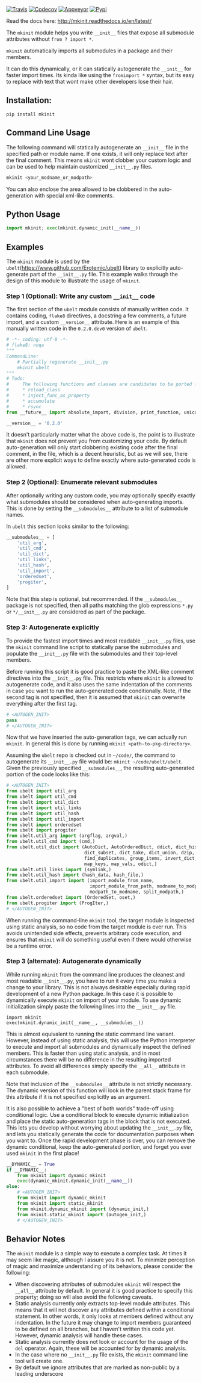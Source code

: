 [![Travis](https://img.shields.io/travis/Erotemic/mkinit/master.svg?label=Travis%20CI)](https://travis-ci.org/Erotemic/mkinit)
[![Codecov](https://codecov.io/github/Erotemic/mkinit/badge.svg?branch=master&service=github)](https://codecov.io/github/Erotemic/mkinit?branch=master)
[![Appveyor](https://ci.appveyor.com/api/projects/status/github/Erotemic/mkinit?svg=True)](https://ci.appveyor.com/project/Erotemic/mkinit/branch/master)
[![Pypi](https://img.shields.io/pypi/v/mkinit.svg)](https://pypi.python.org/pypi/mkinit)


Read the docs here: http://mkinit.readthedocs.io/en/latest/

The `mkinit` module helps you write `__init__` files that expose all submodule
attributes without `from ? import *`.

`mkinit` automatically imports all submodules in a package and their members.

It can do this dynamically, or it can statically autogenerate the `__init__`
for faster import times. Its kinda like using the `fromimport *` syntax, but
its easy to replace with text that wont make other developers lose their hair.

## Installation:

```
pip install mkinit
```

## Command Line Usage

The following command will statically autogenerate an `__init__` file in the
specified path or module name. If one exists, it will only replace text after
the final comment. This means `mkinit` wont clobber your custom logic and can
be used to help maintain customized `__init__.py` files.

```bash
mkinit <your_modname_or_modpath>
```

You can also enclose the area allowed to be clobbered in the auto-generation
with special xml-like comments.


## Python Usage
```python
import mkinit; exec(mkinit.dynamic_init(__name__))
```


## Examples

The `mkinit` module is used by the
`ubelt`(https://www.github.com/Erotemic/ubelt) library to explicitly
auto-generate part of the `__init__.py` file. This example walks through the
design of this module to illustrate the usage of `mkinit`.

### Step 1 (Optional): Write any custom `__init__` code

The first section of the `ubelt` module consists of manually written code. It
contains coding, `flake8` directives, a docstring a few comments, a future
import, and a custom `__version__` attribute. Here is an example of this
manually written code in the `0.2.0.dev0` version of `ubelt`.

```python
# -*- coding: utf-8 -*-
# flake8: noqa
"""
CommandLine:
    # Partially regenerate __init__.py
    mkinit ubelt
"""
# Todo:
#     The following functions and classes are candidates to be ported from utool:
#     * reload_class
#     * inject_func_as_property
#     * accumulate
#     * rsync
from __future__ import absolute_import, division, print_function, unicode_literals

__version__ = '0.2.0'
```
It doesn't particularly matter what the above code is, the point is to
illustrate that `mkinit` does not prevent you from customizing your code. By
default auto-generation will only start clobbering existing code after the
final comment, in the file, which is a decent heuristic, but as we will see,
there are other more explicit ways to define exactly where auto-generated code
is allowed.

### Step 2 (Optional): Enumerate relevant submodules

After optionally writing any custom code, you may optionally specify exactly
what submodules should be considered when auto-generating imports. This is done
by setting the `__submodules__` attribute to a list of submodule names. 

In `ubelt` this section looks similar to the following:

```python
__submodules__ = [
    'util_arg',
    'util_cmd',
    'util_dict',
    'util_links',
    'util_hash',
    'util_import',
    'orderedset',
    'progiter',
]
```

Note that this step is optional, but recommended. If the `__submodules__`
package is not specified, then all paths matching the glob expressions `*.py`
or `*/__init__.py` are considered as part of the package.

### Step 3: Autogenerate explicitly

To provide the fastest import times and most readable `__init__.py` files, use
the `mkinit` command line script to statically parse the submodules and
populate the `__init__.py` file with the submodules and their top-level
members.

Before running this script it is good practice to paste the XML-like comment
directives into the `__init__.py` file. This restricts where `mkinit` is
allowed to autogenerate code, and it also uses the same indentation of the
comments in case you want to run the auto-generated code conditionally. Note,
if the second tag is not specified, then it is assumed that `mkinit` can
overwrite everything after the first tag.

```python
# <AUTOGEN_INIT>
pass
# </AUTOGEN_INIT>
```

Now that we have inserted the auto-generation tags, we can actually run
`mkinit`.  In general this is done by running `mkinit <path-to-pkg-directory>`.

Assuming the `ubelt` repo is checked out in `~/code/`, the command to
autogenerate its `__init__.py` file would be: `mkinit ~/code/ubelt/ubelt`.
Given the previously specified `__submodules__`, the resulting auto-generated
portion of the code looks like this: 

```python
# <AUTOGEN_INIT>
from ubelt import util_arg
from ubelt import util_cmd
from ubelt import util_dict
from ubelt import util_links
from ubelt import util_hash
from ubelt import util_import
from ubelt import orderedset
from ubelt import progiter
from ubelt.util_arg import (argflag, argval,)
from ubelt.util_cmd import (cmd,)
from ubelt.util_dict import (AutoDict, AutoOrderedDict, ddict, dict_hist,
                             dict_subset, dict_take, dict_union, dzip,
                             find_duplicates, group_items, invert_dict,
                             map_keys, map_vals, odict,)
from ubelt.util_links import (symlink,)
from ubelt.util_hash import (hash_data, hash_file,)
from ubelt.util_import import (import_module_from_name,
                               import_module_from_path, modname_to_modpath,
                               modpath_to_modname, split_modpath,)
from ubelt.orderedset import (OrderedSet, oset,)
from ubelt.progiter import (ProgIter,)
# </AUTOGEN_INIT>
```

When running the command-line `mkinit` tool, the target module is inspected
using static analysis, so no code from the target module is ever run. This
avoids unintended side effects, prevents arbitrary code execution, and ensures
that `mkinit` will do something useful even if there would otherwise be a
runtime error.

### Step 3 (alternate): Autogenerate dynamically

While running `mkinit` from the command line produces the cleanest and most
readable `__init__.py`, you have to run it every time you make a change to your
library. This is not always desirable especially during rapid development of a
new Python package. In this case it is possible to dynamically execute `mkinit`
on import of your module. To use dynamic initialization simply paste the
following lines into the `__init__.py` file.

```
import mkinit
exec(mkinit.dynamic_init(__name__, __submodules__))
```

This is almost equivalent to running the static command line variant.  However,
instead of using static analysis, this will use the Python interpreter to
execute and import all submodules and dynamically inspect the defined members.
This is faster than using static analysis, and in most circumstances there will
be no difference in the resulting imported attributes. To avoid all differences 
simply specify the `__all__` attribute in each submodule.

Note that inclusion of the `__submodules__` attribute is not strictly
necessary. The dynamic version of this function will look in the parent stack
frame for this attribute if it is not specified explicitly as an argument.

It is also possible to achieve a "best of both worlds" trade-off using
conditional logic. Use a conditional block to execute dynamic initialization
and place the static auto-generation tags in the block that is not executed.
This lets you develop without worrying about updating the `__init__.py` file,
and lets you statically generate the code for documentation purposes when you
want to. Once the rapid development phase is over, you can remove the dynamic
conditional, keep the auto-generated portion, and forget you ever used `mkinit`
in the first place!


```python
__DYNAMIC__ = True
if __DYNAMIC__:
    from mkinit import dynamic_mkinit
    exec(dynamic_mkinit.dynamic_init(__name__))
else:
    # <AUTOGEN_INIT>
    from mkinit import dynamic_mkinit
    from mkinit import static_mkinit
    from mkinit.dynamic_mkinit import (dynamic_init,)
    from mkinit.static_mkinit import (autogen_init,)
    # </AUTOGEN_INIT>
```




## Behavior Notes

The `mkinit` module is a simple way to execute a complex task. At times it may
seem like magic, although I assure you it is not. To minimize perception of
magic and maximize understanding of its behaviors, please consider the
following:

* When discovering attributes of submodules `mkinit` will respect the `__all__`
  attribute by default. In general it is good practice to specify this
  property; doing so will also avoid the following caveats.
* Static analysis currently only extracts top-level module attributes. This
  means that it will not discover any attributes defined within a conditional
  statement. In other words, it only looks at members defined without any
  indentation. In the future it may change to import members guaranteed to be
  defined on all branches, but I haven't written this code yet. However, dynamic
  analysis will handle these cases. 
* Static analysis currently does not look or account for the usage of the `del`
  operator. Again, these will be accounted for by dynamic analysis.
* In the case where no `__init__.py` file exists, the `mkinit` command line
  tool will create one.
* By default we ignore attributes that are marked as non-public by a leading
  underscore
